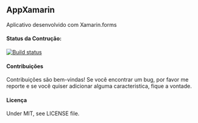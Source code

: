 ## AppXamarin
Aplicativo desenvolvido com Xamarin.forms

#### Status da Contrução: 
[![Build status](https://ci.appveyor.com/api/projects/status/pm68wxtxmudjiml1?svg=true)](https://ci.appveyor.com/project/JonatasLubec/AppXamarin)

#### Contribuições
Contribuições são bem-vindas! Se você encontrar um bug, por favor me reporte e se você quiser adicionar alguma caracteristica, fique a vontade.

#### Licença
Under MIT, see LICENSE file.
